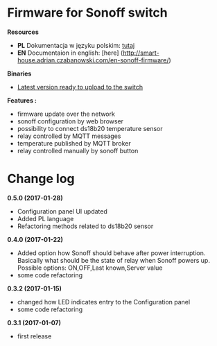 # Firmware for Sonoff switch

**Resources**
* **PL** Dokumentacja w języku polskim: [tutaj](http://smart-house.adrian.czabanowski.com/firmware-sonoff/)
* **EN** Documentaion in english: [here] (http://smart-house.adrian.czabanowski.com/en-sonoff-firmware/)

**Binaries**
* [Latest version ready to upload to the switch](https://github.com/tschaban/SONOFF-Firmwares/tree/master/Basic/)

**Features :**
* firmware update over the network
* sonoff configuration by web browser
* possibility to connect ds18b20 temperature sensor
* relay controlled by MQTT messages
* temperature published by MQTT broker
* relay controlled manually by sonoff button


# Change log

**0.5.0 (2017-01-28)**
* Configuration panel UI updated
* Added PL language
* Refactoring methods related to ds18b20 sensor

**0.4.0 (2017-01-22)**
* Added option how Sonoff should behave after power interruption. Basically what should be the state of relay when Sonoff powers up. Possible options: ON,OFF,Last known,Server value
* some code refactoring

**0.3.2 (2017-01-15)**
* changed how LED indicates entry to the Configuration panel
* some code refactoring

**0.3.1 (2017-01-07)**
* first release